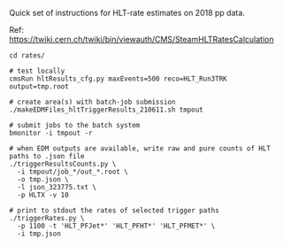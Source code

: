 Quick set of instructions for HLT-rate estimates on 2018 pp data.

Ref: https://twiki.cern.ch/twiki/bin/viewauth/CMS/SteamHLTRatesCalculation

```
cd rates/

# test locally
cmsRun hltResults_cfg.py maxEvents=500 reco=HLT_Run3TRK output=tmp.root

# create area(s) with batch-job submission
./makeEDMFiles_hltTriggerResults_210611.sh tmpout

# submit jobs to the batch system
bmonitor -i tmpout -r

# when EDM outputs are available, write raw and pure counts of HLT paths to .json file
./triggerResultsCounts.py \
  -i tmpout/job_*/out_*.root \
  -o tmp.json \
  -l json_323775.txt \
  -p HLTX -v 10

# print to stdout the rates of selected trigger paths
./triggerRates.py \
  -p 1100 -t 'HLT_PFJet*' 'HLT_PFHT*' 'HLT_PFMET*' \
  -i tmp.json
```
